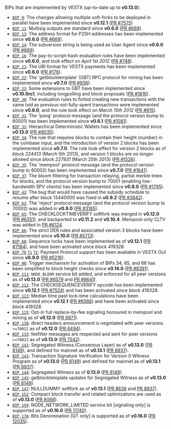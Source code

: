 BIPs that are implemented by VESTX (up-to-date up to **v0.13.0**):

* [`BIP 9`](https://github.com/vestx/bips/blob/master/bip-0009.mediawiki): The changes allowing multiple soft-forks to be deployed in parallel have been implemented since **v0.12.1**  ([PR #7575](https://github.com/vestx/vestx/pull/7575))
* [`BIP 11`](https://github.com/vestx/bips/blob/master/bip-0011.mediawiki): Multisig outputs are standard since **v0.6.0** ([PR #669](https://github.com/vestx/vestx/pull/669)).
* [`BIP 13`](https://github.com/vestx/bips/blob/master/bip-0013.mediawiki): The address format for P2SH addresses has been implemented since **v0.6.0** ([PR #669](https://github.com/vestx/vestx/pull/669)).
* [`BIP 14`](https://github.com/vestx/bips/blob/master/bip-0014.mediawiki): The subversion string is being used as User Agent since **v0.6.0** ([PR #669](https://github.com/vestx/vestx/pull/669)).
* [`BIP 16`](https://github.com/vestx/bips/blob/master/bip-0016.mediawiki): The pay-to-script-hash evaluation rules have been implemented since **v0.6.0**, and took effect on *April 1st 2012* ([PR #748](https://github.com/vestx/vestx/pull/748)).
* [`BIP 21`](https://github.com/vestx/bips/blob/master/bip-0021.mediawiki): The URI format for VESTX payments has been implemented since **v0.6.0** ([PR #176](https://github.com/vestx/vestx/pull/176)).
* [`BIP 22`](https://github.com/vestx/bips/blob/master/bip-0022.mediawiki): The 'getblocktemplate' (GBT) RPC protocol for mining has been implemented since **v0.7.0** ([PR #936](https://github.com/vestx/vestx/pull/936)).
* [`BIP 23`](https://github.com/vestx/bips/blob/master/bip-0023.mediawiki): Some extensions to GBT have been implemented since **v0.10.0rc1**, including longpolling and block proposals ([PR #1816](https://github.com/vestx/vestx/pull/1816)).
* [`BIP 30`](https://github.com/vestx/bips/blob/master/bip-0030.mediawiki): The evaluation rules to forbid creating new transactions with the same txid as previous not-fully-spent transactions were implemented since **v0.6.0**, and the rule took effect on *March 15th 2012* ([PR #915](https://github.com/vestx/vestx/pull/915)).
* [`BIP 31`](https://github.com/vestx/bips/blob/master/bip-0031.mediawiki): The 'pong' protocol message (and the protocol version bump to 60001) has been implemented since **v0.6.1** ([PR #1081](https://github.com/vestx/vestx/pull/1081)).
* [`BIP 32`](https://github.com/vestx/bips/blob/master/bip-0032.mediawiki): Hierarchical Deterministic Wallets has been implemented since **v0.13.0** ([PR #8035](https://github.com/vestx/vestx/pull/8035)).
* [`BIP 34`](https://github.com/vestx/bips/blob/master/bip-0034.mediawiki): The rule that requires blocks to contain their height (number) in the coinbase input, and the introduction of version 2 blocks has been implemented since **v0.7.0**. The rule took effect for version 2 blocks as of *block 224413* (March 5th 2013), and version 1 blocks are no longer allowed since *block 227931* (March 25th 2013) ([PR #1526](https://github.com/vestx/vestx/pull/1526)).
* [`BIP 35`](https://github.com/vestx/bips/blob/master/bip-0035.mediawiki): The 'mempool' protocol message (and the protocol version bump to 60002) has been implemented since **v0.7.0** ([PR #1641](https://github.com/vestx/vestx/pull/1641)).
* [`BIP 37`](https://github.com/vestx/bips/blob/master/bip-0037.mediawiki): The bloom filtering for transaction relaying, partial merkle trees for blocks, and the protocol version bump to 70001 (enabling low-bandwidth SPV clients) has been implemented since **v0.8.0** ([PR #1795](https://github.com/vestx/vestx/pull/1795)).
* [`BIP 42`](https://github.com/vestx/bips/blob/master/bip-0042.mediawiki): The bug that would have caused the subsidy schedule to resume after block 13440000 was fixed in **v0.9.2** ([PR #3842](https://github.com/vestx/vestx/pull/3842)).
* [`BIP 61`](https://github.com/vestx/bips/blob/master/bip-0061.mediawiki): The 'reject' protocol message (and the protocol version bump to 70002) was added in **v0.9.0** ([PR #3185](https://github.com/vestx/vestx/pull/3185)).
* [`BIP 65`](https://github.com/vestx/bips/blob/master/bip-0065.mediawiki): The CHECKLOCKTIMEVERIFY softfork was merged in **v0.12.0** ([PR #6351](https://github.com/vestx/vestx/pull/6351)), and backported to **v0.11.2** and **v0.10.4**. Mempool-only CLTV was added in [PR #6124](https://github.com/vestx/vestx/pull/6124).
* [`BIP 66`](https://github.com/vestx/bips/blob/master/bip-0066.mediawiki): The strict DER rules and associated version 3 blocks have been implemented since **v0.10.0** ([PR #5713](https://github.com/vestx/vestx/pull/5713)).
* [`BIP 68`](https://github.com/vestx/bips/blob/master/bip-0068.mediawiki): Sequence locks have been implemented as of **v0.12.1**  ([PR #7184](https://github.com/vestx/vestx/pull/7184)), and have been activated since *block 419328*.
* [`BIP 70`](https://github.com/vestx/bips/blob/master/bip-0070.mediawiki) [`71`](https://github.com/vestx/bips/blob/master/bip-0071.mediawiki) [`72`](https://github.com/vestx/bips/blob/master/bip-0072.mediawiki): Payment Protocol support has been available in VESTX GUI since **v0.9.0** ([PR #5216](https://github.com/vestx/vestx/pull/5216)).
* [`BIP 90`](https://github.com/vestx/bips/blob/master/bip-0090.mediawiki): Trigger mechanism for activation of BIPs 34, 65, and 66 has been simplified to block height checks since **v0.14.0** ([PR #8391](https://github.com/vestx/vestx/pull/8391)).
* [`BIP 111`](https://github.com/vestx/bips/blob/master/bip-0111.mediawiki): `NODE_BLOOM` service bit added, and enforced for all peer versions as of **v0.13.0** ([PR #6579](https://github.com/vestx/vestx/pull/6579) and [PR #6641](https://github.com/vestx/vestx/pull/6641)).
* [`BIP 112`](https://github.com/vestx/bips/blob/master/bip-0112.mediawiki): The CHECKSEQUENCEVERIFY opcode has been implemented since **v0.12.1** ([PR #7524](https://github.com/vestx/vestx/pull/7524)) and has been activated since *block 419328*.
* [`BIP 113`](https://github.com/vestx/bips/blob/master/bip-0113.mediawiki): Median time past lock-time calculations have been implemented since **v0.12.1** ([PR #6566](https://github.com/vestx/vestx/pull/6566)) and have been activated since *block 419328*.
* [`BIP 125`](https://github.com/vestx/bips/blob/master/bip-0125.mediawiki): Opt-in full replace-by-fee signaling honoured in mempool and mining as of **v0.12.0** ([PR 6871](https://github.com/vestx/vestx/pull/6871)).
* [`BIP 130`](https://github.com/vestx/bips/blob/master/bip-0130.mediawiki): direct headers announcement is negotiated with peer versions `>=70012` as of **v0.12.0** ([PR 6494](https://github.com/vestx/vestx/pull/6494)).
* [`BIP 133`](https://github.com/vestx/bips/blob/master/bip-0133.mediawiki): feefilter messages are respected and sent for peer versions `>=70013` as of **v0.13.0** ([PR 7542](https://github.com/vestx/vestx/pull/7542)).
* [`BIP 141`](https://github.com/vestx/bips/blob/master/bip-0141.mediawiki): Segregated Witness (Consensus Layer) as of **v0.13.0** ([PR 8149](https://github.com/vestx/vestx/pull/8149)), and defined for mainnet as of **v0.13.1** ([PR 8937](https://github.com/vestx/vestx/pull/8937)).
* [`BIP 143`](https://github.com/vestx/bips/blob/master/bip-0143.mediawiki): Transaction Signature Verification for Version 0 Witness Program as of **v0.13.0** ([PR 8149](https://github.com/vestx/vestx/pull/8149)) and defined for mainnet as of **v0.13.1** ([PR 8937](https://github.com/vestx/vestx/pull/8937)).
* [`BIP 144`](https://github.com/vestx/bips/blob/master/bip-0144.mediawiki): Segregated Witness as of **0.13.0** ([PR 8149](https://github.com/vestx/vestx/pull/8149)).
* [`BIP 145`](https://github.com/vestx/bips/blob/master/bip-0145.mediawiki): getblocktemplate updates for Segregated Witness as of **v0.13.0** ([PR 8149](https://github.com/vestx/vestx/pull/8149)).
* [`BIP 147`](https://github.com/vestx/bips/blob/master/bip-0147.mediawiki): NULLDUMMY softfork as of **v0.13.1** ([PR 8636](https://github.com/vestx/vestx/pull/8636) and [PR 8937](https://github.com/vestx/vestx/pull/8937)).
* [`BIP 152`](https://github.com/vestx/bips/blob/master/bip-0152.mediawiki): Compact block transfer and related optimizations are used as of **v0.13.0** ([PR 8068](https://github.com/vestx/vestx/pull/8068)).
* [`BIP 159`](https://github.com/vestx/bips/blob/master/bip-0159.mediawiki): NODE_NETWORK_LIMITED service bit [signaling only] is supported as of **v0.16.0** ([PR 11740](https://github.com/vestx/vestx/pull/11740)).
* [`BIP 176`](https://github.com/vestx/bips/blob/master/bip-0176.mediawiki): Bits Denomination [QT only] is supported as of **v0.16.0** ([PR 12035](https://github.com/vestx/vestx/pull/12035)).
